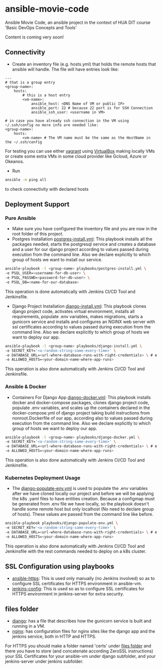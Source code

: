 # ansible-movie-code
Ansible Movie Code, an ansible project in the context of HUA DIT course 'Basic DevOps Concepts and Tools'

Content is coming very soon!

## Connectivity

* Create an inventory file (e.g. hosts.yml) that holds the remote hosts that ansible will handle. The file will have entries look like:
```nano
---
# that is a group entry
<group-name>:
    hosts:
        # this is a host entry
        <vm-name>:
            ansible_host: <DNS Name of VM or public IP>
            ansible_port: 22 # because 22 port is for SSH Connection
            ansible_ssh_user: <username in VM>

# in case you have already ssh connection in the VM using ~/.ssh/config no more info are needed like:
<group-name>:
    hosts:
        <vm-name> # The VM name must be the same as the HostName in the ~/.ssh/config
```
For testing you can use either [vagrant](https://www.vagrantup.com/) using [VirtualBox](https://www.virtualbox.org/) making locally VMs or create some extra VMs in some cloud provider like Gcloud, Azure or Okeanos.

* Run
```bash
ansible -m ping all
```
to check connectivity with declared hosts

## Deployment Support

### Pure Ansible
* Make sure you have configured the inventory file and you are now in the root folder of this project.
* Postgres Installation
[postgres-install.yml](playbooks/postgres-install.yml): This playbook installs all the packages needed, starts the postgresql service and creates a database and a user for our django project according to values passed during execution from the command line. Also we declare explicitly to which group of hosts we want to install our service. 
```bash
ansible-playbook -l <group-name> playbooks/postgres-install.yml \
-e PSQL_USER=<username-for-db-user> \
-e PSQL_PASSWD=<password-for-db-user> \
-e PSQL_DB=<name-for-our-database>
```
This operation is done automatically with Jenkins CI/CD Tool and Jenkinsfile.
* Django Project Installation
[django-install.yml](playbooks/django-install.yml): This playbook clones django project code, activates virtual environment, installs all requirements, populate .env variables, makes migrations, starts a gunicorn service and installs and configures an NGINX web server with ssl certificates according to values passed during execution from the command line. Also we declare explicitly to which group of hosts we want to deploy our app.
```bash
ansible-playbook -l <group-name> playbooks/django-install.yml \
-e SECRET_KEY='<a-random-string-same-every-time>' \
-e DATABASE_URL=<url-where-database-runs-with-right-credentials> \ # e.g. postgresql://testuser:pass1234@localhost/demo_db
-e ALLOWED_HOSTS=<your-domain-name-where-app-runs>
```
This operation is also done automatically with Jenkins CI/CD Tool and Jenkinsfile.

### Ansible & Docker
* Containers For Django App
[django-docker.yml](playbooks/django-docker.yml): This playbook installs docker and docker-compose packages, clones django project code, populate .env variables, and scales up the containers declared in the docker-compose.yml of django project taking build instructions from nonroot.Dockerfile of our app, according also to values passed during execution from the command line. Also we declare explicitly to which group of hosts we want to deploy our app.
```bash
ansible-playbook -l <group-name> playbooks/django-docker.yml \
-e SECRET_KEY='<a-random-string-same-every-time>' \
-e DATABASE_URL=<url-where-database-runs-with-right-credentials> \ # e.g. postgresql://demouser:pass123@db/deploy_db
-e ALLOWED_HOSTS=<your-domain-name-where-app-runs>
```
This operation is also done automatically with Jenkins CI/CD Tool and Jenkinsfile.

### Kubernetes Deployment Usage
* The [django-populate-env.yml](playbooks/django-populate-env.yml) is used to populate the .env variables after we have cloned locally our project and before we will be applying the k8s .yaml files to have entities creation. Because a configmap must be generated from .env file we have locally, so the playbook doesn't handle some remote host but only localhost (No need to declare group of hosts). These values are passed from the command line like before.
```bash
ansible-playbook playbooks/django-populate-env.yml \
-e SECRET_KEY='<a-random-string-same-every-time>' \
-e DATABASE_URL=<url-where-database-runs-with-right-credentials> \ # e.g. postgresql://testuser:pass1234@pg-cluster-ip/demo_db
-e ALLOWED_HOSTS=<your-domain-name-where-app-runs>
```
This operation is also done automatically with Jenkins CI/CD Tool and Jenkinsfile with the rest commands needed to deploy on a k8s cluster.

## SSL Configuration using playbooks

* [ansible-https](playbooks/ansible-https.yml): This is used only manually (no Jenkins involved) so as to configure SSL certificates for HTTPS environment in ansible-vm.
* [jenkins-config](playbooks/jenkins-config.yml): This is used so as to configure SSL certificates for HTTPS environment in jenkins-server for extra security.

## files folder

* [django](files/django): has a file that describes how the gunicorn service is built and running in a VM.
* [nginx](files/nginx): has configuration files for nginx sites like the django app and the jenkins service, both in HTTP and HTTPS.

For HTTPS you should make a folder named 'certs' under [files folder](files) and there you have to store (and concatenate according ZeroSSL instructions) your SSL Certificates for your ansible-vm under django subfolder, and your jenkins-server under jenkins subfolder.